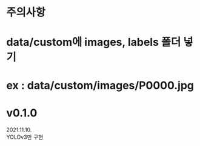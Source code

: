 # 주의사항
# data/custom에 images, labels 폴더 넣기
# ex : data/custom/images/P0000.jpg

# v0.1.0
2021.11.10.  
YOLOv3만 구현
